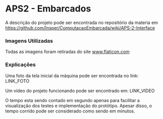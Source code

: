 # APS2 - Embarcados

A descrição do projeto pode ser encontrada no repositório da materia em https://github.com/Insper/ComputacaoEmbarcada/wiki/APS-2-Interface

### Imagens Utilizadas

Todas as imagens foram retiradas do site www.flaticon.com


### Explicações

Uma foto da tela inicial da máquina pode ser encontrada no link: LINK_FOTO

Um vídeo do projeto funcionando pode ser encontrado em: LINK_VIDEO

O tempo esta sendo contado em segundo apenas para facilitar a visualização dos testes e implementação do protótipo. Apesar disso, o tempo corrido pode ser considerado como sendo em minutos.

